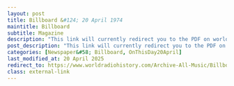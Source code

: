```yaml
---
layout: post
title: Billboard &#124; 20 April 1974
maintitle: Billboard
subtitle: Magazine
description: "This link will currently redirect you to the PDF on worldradiohistory.com page 47 of the PDF bottom Left article shows Stax Signs Ms. Zavaroni, 10 -Yr. Old, TV Discovery."
post_description: "This link will currently redirect you to the PDF on worldradiohistory.com page 47 of the PDF bottom Left article shows Stax Signs Ms. Zavaroni, 10 -Yr. Old, TV Discovery."
categories: [Newspaper&#58; Billboard, OnThisDay20April]
last_modified_at: 20 April 2025
redirect_to: https://www.worldradiohistory.com/Archive-All-Music/Billboard/70s/1974/Billboard%201974-04-20.pdf#page=47
class: external-link
---
```


